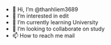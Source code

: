 - 👋 Hi, I’m @thanhliem3689
- 👀 I’m interested in edit
- 🌱 I’m currently learning University
- 💞️ I’m looking to collaborate on study
- 📫 How to reach me mail

<!---
thanhliem3689/thanhliem3689 is a ✨ special ✨ repository because its `README.md` (this file) appears on your GitHub profile.
You can click the Preview link to take a look at your changes.
--->
